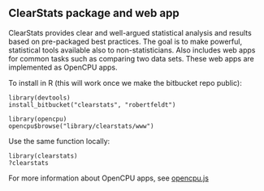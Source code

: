 ClearStats package and web app
------------------------------

ClearStats provides clear and well-argued statistical analysis and results based 
on pre-packaged best practices. The goal is to make powerful, statistical tools
available also to non-statisticians. Also includes web apps for common tasks 
such as comparing two data sets. These web apps are implemented as OpenCPU apps.

To install in R (this will work once we make the bitbucket repo public):

    library(devtools)
    install_bitbucket("clearstats", "robertfeldt")

    library(opencpu)
    opencpu$browse("library/clearstats/www")

Use the same function locally:

    library(clearstats)
    ?clearstats

For more information about OpenCPU apps, see [opencpu.js](https://github.com/jeroenooms/opencpu.js#readme)

